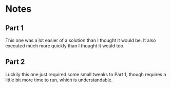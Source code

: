 # Notes

## Part 1

This one was a lot easier of a solution than I thought it would be. It also executed much more quickly than I thought it would too.

## Part 2

Luckily this one just required some small tweaks to Part 1, though requires a little bit more time to run, which is understandable.